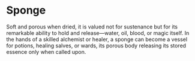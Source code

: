 # Sponge

Soft and porous when dried, it is valued not for sustenance but for its remarkable ability to hold and release—water, oil, blood, or magic itself. In the hands of a skilled alchemist or healer, a sponge can become a vessel for potions, healing salves, or wards, its porous body releasing its stored essence only when called upon.

